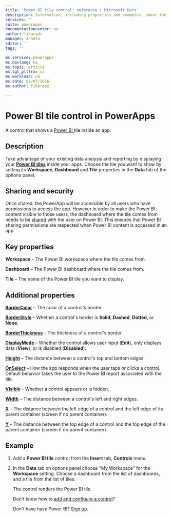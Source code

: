 ```yaml
---
title: 'Power BI tile control: reference | Microsoft Docs'
description: Information, including properties and examples, about the Power BI tile control
services: ''
suite: powerapps
documentationcenter: na
author: fikaradz
manager: anneta
editor: ''
tags: ''

ms.service: powerapps
ms.devlang: na
ms.topic: article
ms.tgt_pltfrm: na
ms.workload: na
ms.date: 07/07/2016
ms.author: fikaradz

---
```

# Power BI tile control in PowerApps
A control that shows a [Power BI ](https://powerbi.microsoft.com) tile inside an app.

## Description
Take advantage of your existing data analysis and reporting by displaying your **[Power BI tiles](https://docs.microsoft.com/power-bi/service-dashboard-tiles)** inside your apps.  Choose the tile you want to show by setting its **Workspace**, **Dashboard** and **Tile** properties in the **Data** tab of the options panel.

## Sharing and security
Once shared, the PowerApp will be accessible by all users who have permissions to access the app.  However in order to make the Power BI content visible to those users, the dashboard where the tile comes from needs to be
[shared](https://docs.microsoft.com/power-bi/service-how-to-collaborate-distribute-dashboards-reports) with the user on Power BI.  This ensures that Power BI sharing permissions are respected when Power BI content is accessed in an app.

## Key properties
**Workspace** – The Power BI workspace where the tile comes from.

**Dashboard** – The Power BI dashboard where the tile comes from.

**Tile** – The name of the Power BI tile you want to display.

## Additional properties
**[BorderColor](properties-color-border.md)** – The color of a control's border.

**[BorderStyle](properties-color-border.md)** – Whether a control's border is **Solid**, **Dashed**, **Dotted**, or **None**.

**[BorderThickness](properties-color-border.md)** – The thickness of a control's border.

**[DisplayMode](properties-core.md)** – Whether the control allows user input (**Edit**), only displays data (**View**), or is disabled (**Disabled**).

**[Height](properties-size-location.md)** – The distance between a control's top and bottom edges.

**[OnSelect](properties-core.md)** – How the app responds when the user taps or clicks a control. Default behavior takes the user to the Power BI report associated with the tile.

**[Visible](properties-core.md)** – Whether a control appears or is hidden.

**[Width](properties-size-location.md)** – The distance between a control's left and right edges.

**[X](properties-size-location.md)** – The distance between the left edge of a control and the left edge of its parent container (screen if no parent container).

**[Y](properties-size-location.md)** – The distance between the top edge of a control and the top edge of the parent container (screen if no parent container).

## Example
1. Add a **Power BI tile** control from the **Insert** tab, **Controls** menu.  
2. In the **Data** tab on options panel choose "My Workspace" for the **Workspace** setting.  Choose a dashboard from the list of dashboards, and a tile from the list of tiles.
   
    The control renders the Power BI tile.
   
    Don't know how to [add and configure a control](../add-configure-controls.md)?
   
   Don't have have Power BI? [Sign up](https://docs.microsoft.com/power-bi/service-self-service-signup-for-power-bi).

